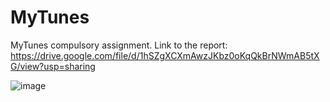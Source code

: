 # MyTunes
MyTunes compulsory assignment. Link to the report: https://drive.google.com/file/d/1hSZgXCXmAwzJKbz0oKqQkBrNWmAB5tXG/view?usp=sharing

![image](https://user-images.githubusercontent.com/67064580/105593801-47bbd580-5d93-11eb-9a67-8ad6ccac49f3.png)
